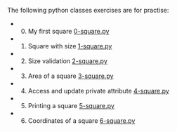 The following python classes exercises are for practise:
* 0. My first square [0-square.py](./0-square.py)
* 1. Square with size [1-square.py](./1-square.py)
* 2. Size validation [2-square.py](./2-square.py)
* 3. Area of a square [3-square.py](./3-square.py)
* 4. Access and update private attribute [4-square.py](./4-square.py)
* 5. Printing a square [5-square.py](./5-square.py)
* 6. Coordinates of a square [6-square.py](./6-square.py)
